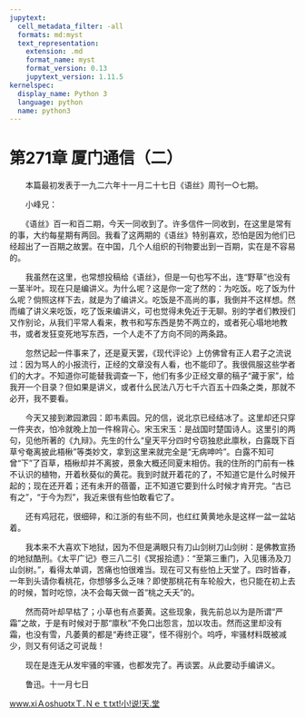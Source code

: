 ```yaml
---
jupytext:
  cell_metadata_filter: -all
  formats: md:myst
  text_representation:
    extension: .md
    format_name: myst
    format_version: 0.13
    jupytext_version: 1.11.5
kernelspec:
  display_name: Python 3
  language: python
  name: python3
---
```

# 第271章  厦门通信（二） 

　　本篇最初发表于一九二六年十一月二十七日《语丝》周刊一○七期。 

　　小峰兄： 

　　《语丝》百一和百二期，今天一同收到了。许多信件一同收到，在这里是常有的事，大约每星期有两回。我看了这两期的《语丝》特别喜欢，恐怕是因为他们已经超出了一百期之故罢。在中国，几个人组织的刊物要出到一百期，实在是不容易的。 

　　我虽然在这里，也常想投稿给《语丝》，但是一句也写不出，连“野草”也没有一茎半叶。现在只是编讲义。为什么呢？这是你一定了然的：为吃饭。吃了饭为什么呢？倘照这样下去，就是为了编讲义。吃饭是不高尚的事，我倒并不这样想。然而编了讲义来吃饭，吃了饭来编讲义，可也觉得未免近于无聊。别的学者们教授们又作别论，从我们平常人看来，教书和写东西是势不两立的，或者死心塌地地教书，或者发狂变死地写东西，一个人走不了方向不同的两条路。 

　　忽然记起一件事来了，还是夏天罢，《现代评论》上仿佛曾有正人君子之流说过：因为骂人的小报流行，正经的文章没有人看，也不能印了。我很佩服这些学者们的大才。不知道你可能替我调查一下，他们有多少正经文章的稿子“藏于家”，给我开一个目录？但如果是讲义，或者什么民法八万七千六百五十四条之类，那就不必开，我不要看。 

　　今天又接到漱园漱园：即韦素园。兄的信，说北京已经结冰了。这里却还只穿一件夹衣，怕冷就晚上加一件棉背心。宋玉宋玉：是战国时楚国诗人。这里引的两句，见他所著的《九辩》。先生的什么“皇天平分四时兮窃独悲此廪秋，白露既下百草兮奄离披此梧楸”等类妙文，拿到这里来就完全是“无病呻吟”。白露不知可曾“下”了百草，梧楸却并不离披，景象大概还同夏末相仿。我的住所的门前有一株不认识的植物，开着秋葵似的黄花。我到时就开着花的了，不知道它是什么时候开起的；现在还开着；还有未开的蓓蕾，正不知道它要到什么时候才肯开完。“古已有之”，“于今为烈”，我近来很有些怕敢看它了。 

　　还有鸡冠花，很细碎，和江浙的有些不同，也红红黄黄地永是这样一盆一盆站着。 

　　我本来不大喜欢下地狱，因为不但是满眼只有刀山剑树刀山剑树：是佛教宣扬的地狱酷刑。《太平广记》卷三八二引《冥报拾遗》：“至第三重门，入见镬汤及刀山剑树。”，看得太单调，苦痛也怕很难当。现在可又有些怕上天堂了。四时皆春，一年到头请你看桃花，你想够多么乏味？即使那桃花有车轮般大，也只能在初上去的时候，暂时吃惊，决不会每天做一首“桃之夭夭”的。 

　　然而荷叶却早枯了；小草也有点萎黄。这些现象，我先前总以为是所谓“严霜”之故，于是有时候对于那“廪秋”不免口出怨言，加以攻击。然而这里却没有霜，也没有雪，凡萎黄的都是“寿终正寝”，怪不得别个。呜呼，牢骚材料既被减少，则又有何话之可说哉！ 

　　现在是连无从发牢骚的牢骚，也都发完了。再谈罢。从此要动手编讲义。 

　　鲁迅。十一月七日 

www.xiＡoshuotxＴ.Ｎｅｔtxt!小!说!天.堂 

